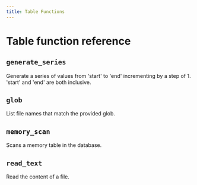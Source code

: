 ```yaml
---
title: Table Functions
---
```


# Table function reference

<!-- DOCSGEN_START table_functions -->

## `generate_series`

Generate a series of values from 'start' to 'end' incrementing by a step of 1. 'start' and 'end' are both inclusive.

## `glob`

List file names that match the provided glob.

## `memory_scan`

Scans a memory table in the database.

## `read_text`

Read the content of a file.


<!-- DOCSGEN_END -->
